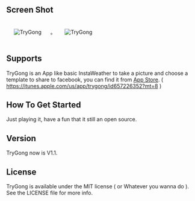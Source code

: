 ## Screen Shot

<img src="https://dl.dropbox.com/u/83663874/GitHubs/TryGong-1.png" alt="TryGong" title="TryGong" style="margin: 20px;" class="center" />
。
<img src="https://dl.dropbox.com/u/83663874/GitHubs/TryGong-2.png" alt="TryGong" title="TryGong" style="margin: 20px;" class="center" />

## Supports

TryGong is an App like basic InstaWeather to take a picture and choose a template to share to facebook, you can find it from <a href='https://itunes.apple.com/us/app/trygong/id657226352?mt=8'>App Store</a>. ( https://itunes.apple.com/us/app/trygong/id657226352?mt=8 )

## How To Get Started

Just playing it, have a fun that it still an open source.

## Version

TryGong now is V1.1.

## License

TryGong is available under the MIT license ( or Whatever you wanna do ). See the LICENSE file for more info.
